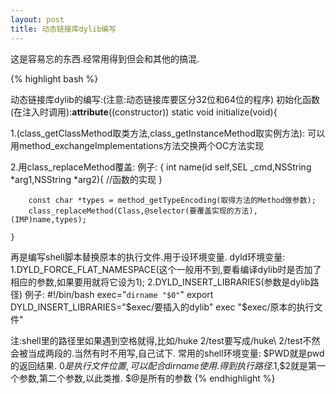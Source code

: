 ```yaml
---
layout: post
title: 动态链接库dylib编写
---
```


这是容易忘的东西.经常用得到但会和其他的搞混.

{% highlight bash %}

动态链接库dylib的编写:(注意:动态链接库要区分32位和64位的程序)
初始化函数(在注入时调用):__attribute__((constructor)) static void initialize(void){
    
1.(class_getClassMethod取类方法,class_getInstanceMethod取实例方法):
可以用method_exchangeImplementations方法交换两个OC方法实现
    
2.用class_replaceMethod覆盖:
例子:
    {
        int name(id self,SEL _cmd,NSString *arg1,NSString *arg2){
            //函数的实现
        }
        
        const char *types = method_getTypeEncoding(取得方法的Method做参数);
        class_replaceMethod(Class,@selector(要覆盖实现的方法),(IMP)name,types);
        
    }
    
再是编写shell脚本替换原本的执行文件.用于设环境变量.
dyld环境变量:
    1.DYLD_FORCE_FLAT_NAMESPACE(这个一般用不到,要看编译dylib时是否加了相应的参数,如果要用就将它设为1);
    2.DYLD_INSERT_LIBRARIES(参数是dylib路径)
例子:
#!/bin/bash
exec="`dirname "$0"`"
export DYLD_INSERT_LIBRARIES="$exec/要插入的dylib"
exec "$exec/原本的执行文件"

注:shell里的路径里如果遇到空格就得\,比如/huke 2/test要写成/huke\ 2/test不然会被当成两段的.当然有时不用写,自己试下.
常用的shell环境变量:
    $PWD就是pwd的返回结果.
    $0是执行文件位置,可以配合dirname使用.得到执行路径.$1,$2就是第一个参数,第二个参数,以此类推.
    $@是所有的参数
{% endhighlight %}

